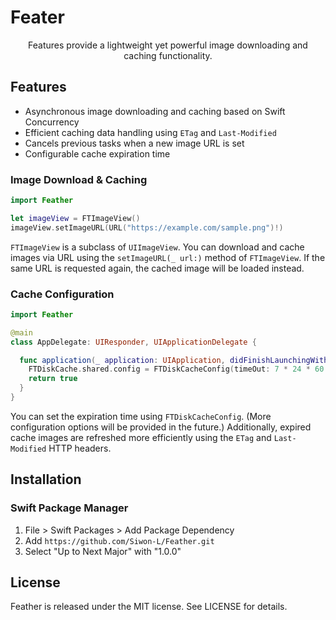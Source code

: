 # Feater

<div align="center">   
Features provide a lightweight yet powerful image downloading and caching functionality.
</div>


## Features
- Asynchronous image downloading and caching based on Swift Concurrency
- Efficient caching data handling using `ETag` and `Last-Modified`
- Cancels previous tasks when a new image URL is set
- Configurable cache expiration time

### Image Download & Caching

```swift
import Feather

let imageView = FTImageView()
imageView.setImageURL(URL("https://example.com/sample.png")!)
```
`FTImageView` is a subclass of `UIImageView`. You can download and cache images via URL using the `setImageURL(_ url:)` method of `FTImageView`. If the same URL is requested again, the cached image will be loaded instead.

### Cache Configuration
```swift
import Feather

@main
class AppDelegate: UIResponder, UIApplicationDelegate {

  func application(_ application: UIApplication, didFinishLaunchingWithOptions launchOptions: [UIApplication.LaunchOptionsKey: Any]?) -> Bool {
    FTDiskCache.shared.config = FTDiskCacheConfig(timeOut: 7 * 24 * 60 * 60)
    return true
  }
}
```
You can set the expiration time using `FTDiskCacheConfig`. (More configuration options will be provided in the future.)
Additionally, expired cache images are refreshed more efficiently using the `ETag` and `Last-Modified` HTTP headers.

## Installation

### Swift Package Manager
1. File > Swift Packages > Add Package Dependency
2. Add `https://github.com/Siwon-L/Feather.git`
3. Select "Up to Next Major" with "1.0.0"

## License
Feather is released under the MIT license. See LICENSE for details.
